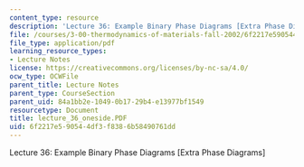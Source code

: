```yaml
---
content_type: resource
description: 'Lecture 36: Example Binary Phase Diagrams [Extra Phase Diagrams]'
file: /courses/3-00-thermodynamics-of-materials-fall-2002/6f2217e590544df3f8386b58490761dd_lecture_36_oneside.PDF
file_type: application/pdf
learning_resource_types:
- Lecture Notes
license: https://creativecommons.org/licenses/by-nc-sa/4.0/
ocw_type: OCWFile
parent_title: Lecture Notes
parent_type: CourseSection
parent_uid: 84a1bb2e-1049-0b17-29b4-e13977bf1549
resourcetype: Document
title: lecture_36_oneside.PDF
uid: 6f2217e5-9054-4df3-f838-6b58490761dd
---
```

Lecture 36: Example Binary Phase Diagrams [Extra Phase Diagrams]